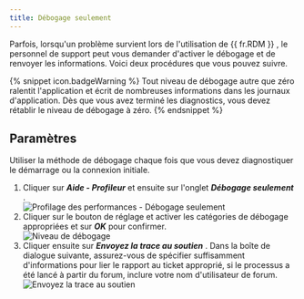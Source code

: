 ```yaml
---
title: Débogage seulement
---
```

Parfois, lorsqu'un problème survient lors de l'utilisation de {{ fr.RDM }} , le personnel de support peut vous demander d'activer le débogage et de renvoyer les informations. Voici deux procédures que vous pouvez suivre. 

{% snippet icon.badgeWarning %} 
Tout niveau de débogage autre que zéro ralentit l'application et écrit de nombreuses informations dans les journaux d'application. Dès que vous avez terminé les diagnostics, vous devez rétablir le niveau de débogage à zéro. 
{% endsnippet %}
 
## Paramètres 

Utiliser la méthode de débogage chaque fois que vous devez diagnostiquer le démarrage ou la connexion initiale.  

1. Cliquer sur ***Aide - Profileur*** et ensuite sur l'onglet ***Débogage seulement*** .  
![Profilage des performances - Débogage seulement](/img/fr/rdm/mac/clip4234.png) 
1. Cliquer sur le bouton de réglage et activer les catégories de débogage appropriées et sur ***OK*** pour confirmer.  
![Niveau de débogage](/img/fr/rdm/mac/clip4237.png) 
1. Cliquer ensuite sur ***Envoyez la trace au soutien*** . Dans la boîte de dialogue suivante, assurez-vous de spécifier suffisamment d'informations pour lier le rapport au ticket approprié, si le processus a été lancé à partir du forum, inclure votre nom d'utilisateur de forum.  
![Envoyez la trace au soutien](/img/fr/rdm/mac/clip42340.png) 

